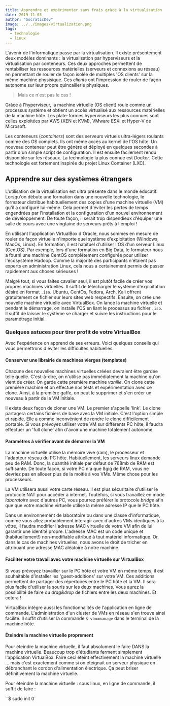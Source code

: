 ```yaml
---
title: Apprendre et expérimenter sans frais grâce à la virtualisation
date: 2019-11-03
author: "SocraticDev"
image: ../../images/virtualization.png
tags:
  - technologie
  - linux
---
```


L'avenir de l'informatique passe par la virtualisation. Il existe présentement deux modèles dominants : la virtualisation par hyperviseurs et la virtualisation par conteneurs. Ces deux approches permettent de rentabiliser les ressources matérielles (serveurs et connexions au réseau) en permettant de rouler de façon isolée de multiples 'OS clients' sur la même machine physisique. Ces _clients_ ont l'impression de rouler de façon autonome sur leur propre quincaillerie physiques.

> Mais ce n'est pas le cas !

Grâce à l'hyperviseur, la machine virtuelle (OS client) roule comme un processus système et obtient un accès virtualisé aux ressources matérielles de la machine hôte. Les plate-formes hyperviseurs les plus connues sont celles exploitées par AWS (XEN et KVM), VMware ESXi et Hyper-V de Microsoft.

Les conteneurs (_containers_) sont des serveurs virtuels ultra-légers roulants comme des OS complets. Ils ont même accès au kernel de l'OS hôte. Un nouveau conteneur peut être généré et déployé en quelques secondes à partir d'un simple script de configuration. Il est ensuite facilement rendu disponible sur les réseaux. La technologie la plus connue est _Docker_. Cette technologie est fortement inspirée du projet Linux Container (LXC).

## Apprendre sur des systèmes étrangers

L'utilisation de la virtualisation est ultra présente dans le monde éducatif. Lorsqu'on débute une formation dans une nouvelle technologie, le formateur distribue habituellement des copies d'une machine virtuelle (VM) qu'il a configuré lui-même. Cela permet d'éviter les pertes de temps engendrées par l'installation et la configuration d'un nouvel environnement de développement. De toute façon, il serait trop dispendieux d'équiper une salle de cours avec une vingtaine de serveurs prêts à l'emploi !

En utilisant l'application VirtualBox d'Oracle, nous sommes en mesure de rouler de façon virtuelle n'importe quel système d'exploitation (Windows, MacOs, Linux). En formation, il est habituel d'utiliser l'OS d'un serveur Linux (CentOS). Par exemple, lors d'une formation en Big Data, le formateur nous a fourni une machine CentOS complètement configurée pour utiliser l'écosystème Hadoop. Comme la majorité des participants n'étaient pas experts en administration Linux, cela nous a certainement permis de passer rapidement aux choses sérieuses !

Malgré tout, si vous faites cavalier seul, il est plutôt facile de créer vos propres machines virtuelles. Il suffit de télécharger le système d'exploitation désiré en format `.iso`. Ubuntu, CentOs, Fedora, Arch, Kali offrent gratuitement ce fichier sur leurs sites web respectifs. Ensuite, on crée une nouvelle machine virtuelle avec VirtualBox. On lance la machine virtuelle et pendant le démarrage, on installe l'OS en liant le processus au fichier `.iso`. Il suffit de laisser le système se charger et suivre les instructions pour le paramétrage initial.

### Quelques astuces pour tirer profit de votre VirtualBox

Avec l'expérience on apprend de ses erreurs. Voici quelques conseils qui vous permettrons d'éviter les difficultés habituelles.

#### Conserver une librairie de machines vierges (templates)

Chacune des nouvelles machines virtuelles créées devraient être gardée telle quelle. C'est-à-dire, on n'utilise pas immédiatement la machine qu'on vient de créer. On garde cette première machine _vanille_. On clone cette première machine et on effectue nos tests et expérimentation avec ce clone. Ainsi, à la première gaffe, on peut le supprimer et s'en créer un nouveau à partir de la VM initiale.

Il existe deux façon de cloner une VM. Le premier s'appelle 'link'. Le clone partagera certains fichiers de base avec la VM initiale. C'est l'option simple et rapide. Elle a comme inconvénient de rendre le clone difficilement portable. Si vous prévoyez utiliser votre VM sur différents PC hôte, il faudra effectuer un 'full clone' afin d'avoir une machine totalement autonome.

#### Paramètres à vérifier avant de démarrer la VM

La machine virtuelle utilise la mémoire vive (ram), le processeur et l'adapteur réseau du PC hôte. Habituellement, les serveurs linux demande peu de RAM. Donc, la quantité initiale par défaut de 768mb de RAM est suffisante. De toute façon, si votre PC n'a que 8gig de RAM, vous ne devriez pas en allouer plus de la moitié à vos VMs. Même chose pour les processeurs.

La VM utilisera aussi votre carte réseau. Il est plus sécuritaire d'utiliser le protocole NAT pour accéder à internet. Toutefois, si vous travaillez en mode _laboratoire_ avec d'autres PC, vous pourrez préférer le protocole _bridge_ afin que que votre machine virtuelle utilise la même adresse IP que le PC hôte.

Dans un environnement de laboratoire ou dans une classe d'informatique, comme vous allez probablement interagir avec d'autres VMs identiques à la vôtre, il faudra modifier l'adresse MAC virtuelle de votre VM afin de lui garantir une identité propre. L'adresse MAC est un code unique et (habituellement!) non-modifiable attribué à tout matériel informatique. Or, dans le cas de machines virtuelles, nous avons le droit de tricher en attribuant une adresse MAC aléatoire à notre machine.

#### Faciliter votre travail avec votre machine virtuelle sur VirtualBox

Si vous prévoyez travailler sur le PC hôte et votre VM en même temps, il est souhaitable d'installer les 'guest-additions' sur votre VM. Ces additions permettent de partager des répertoires entre le PC hôte et la VM. Il sera plus facile d'utiliser la souris sur les deux machines. Vous aurez la possibilité de faire du _drag&drop_ de fichiers entre les deux machines. Et cetera !

VirtualBox intègre aussi les fonctionnalités de l'application en ligne de commande. L'administration d'un cluster de VMs en réseau s'en trouve ainsi facilité. Il suffit d'utiliser la commande `$ vboxmanage` dans le terminal de la machine hôte.

#### Éteindre la machine virtuelle proprement

Pour éteindre la machine virtuelle, il faut absolument le faire DANS la machine virtuelle. Beaucoup trop d'étudiants ferment simplement l'application VirtualBox. Faire ceci éteint effectivement la machine virtuelle ... mais c'est exactement comme si on éteignait un serveur physique en débranchant le cordon d'alimentation électrique. Ça peut briser définitivement la machine virtuelle.

Pour éteindre la machine virtuelle : sous linux, en ligne de commande, il suffit de faire :

``$ sudo init 0`
